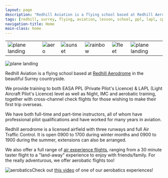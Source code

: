 ```yaml
---
layout: page
description: "Redhill Aviation is a flying school based at Redhill Aerodrome"
tags: [redhill, surrey, flying, aviation, lesson, school, ppl, lapl, cpl, aerodrome, hire, aircraft, lease]
navigation-title: Home
main-class: home
---
```


<div class="scrolling-images">
  <div id="scroll-viewport">
    <div id="images-container">
      <table>
        <tbody>
          <tr>
            <td><img id="first-scrollable" src="{{ site.url }}/images/scrolling/landing.jpg" alt="plane landing"/></td>
            <td><img src="{{ site.url }}/images/scrolling/aero.png" alt="aero"/></td>
            <td><img src="{{ site.url }}/images/scrolling/sunset.jpg" alt="sunset"/></td>
            <td><img src="{{ site.url }}/images/scrolling/rainbow.jpg" alt="rainbow"/></td>
            <td><img src="{{ site.url }}/images/scrolling/fleet.jpg" alt="fleet"/></td>
            <td id="rpt"><img src="{{ site.url }}/images/scrolling/landing.jpg" alt="plane landing"/></td>
          </tr>
        </tbody>
      </table>
    </div>
  </div>
</div>

<div class="image-wrap">
  <img src="{{ site.url }}/images/scrolling/landing.jpg" alt="plane landing"/>
</div>

<p>Redhill Aviation is a flying school based at <a href="http://www.redhillaerodrome.com/">Redhill Aerodrome</a> in the beautiful Surrey countryside.
</p><p>We provide training to both EASA PPL (Private Pilot's Licence) & LAPL (Light Aircraft Pilot's Licence) level as well as Night, IMC and aerobatic training, together with cross-channel check flights for those wishing to make their first trip overseas.

</p>
<p>We have both full-time and part-time instructors, all of whom have professional pilot qualifications and have worked for many years in aviation.</p>

<p>Redhill aerodrome is a licensed airfield with three runways and full Air Traffic Control. It is open 0900 to 1700 during winter months and 0900 to 1900 during the summer, extensions can also be arranged.</p>

<p>We also offer a full range of <a href="{{ site.url }}/experience-flights">air experience flights</a>, ranging from a 30 minute taster flight to a "land-away" experience to enjoy with friends/family. For the really adventurous, we offer aerobatic flights too!<p>

<p><img src="{{ site.url }}/images/smallaerospicture.jpg" alt="aerobatics"/>Check out <a href="https://www.facebook.com/video.php?v=944451842239362&set=vb.187356691282218&type=2&theater">this video</a> of one of our aerobatics experiences!

</p>



